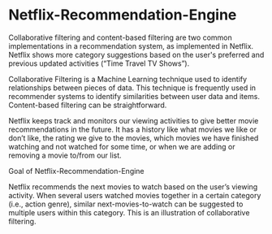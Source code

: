 # Netflix-Recommendation-Engine

Collaborative filtering and content-based filtering are two common implementations in a recommendation system, as implemented in Netflix. Netflix shows more category suggestions based on the user's preferred and previous updated activities (“Time Travel TV Shows”).

Collaborative Filtering is a Machine Learning technique used to identify relationships between pieces of data. This technique is frequently used in recommender systems to identify similarities between user data and items. Content-based filtering can be straightforward.

Netflix keeps track and monitors our viewing activities to give better movie recommendations in the future. It has a history like what movies we like or don’t like, the rating we give to the movies, which movies we have finished watching and not watched for some time, or when we are adding or removing a movie to/from our list.

Goal of  Netflix-Recommendation-Engine

Netflix recommends the next movies to watch based on the user’s viewing activity. When several users watched movies together in a certain category (i.e., action genre), similar next-movies-to-watch can be suggested to multiple users within this category. This is an illustration of collaborative filtering.
